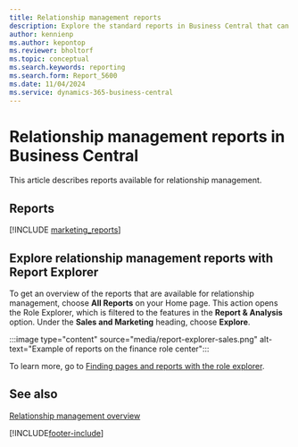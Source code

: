 ```yaml
---
title: Relationship management reports
description: Explore the standard reports in Business Central that can help you track and manage your relationship management initiatives.
author: kennienp
ms.author: kepontop
ms.reviewer: bholtorf
ms.topic: conceptual
ms.search.keywords: reporting
ms.search.form: Report_5600
ms.date: 11/04/2024
ms.service: dynamics-365-business-central
---
```


# Relationship management reports in Business Central

This article describes reports available for relationship management.


## Reports

[!INCLUDE [marketing_reports](includes/marketing-reports-include.md)]


## Explore relationship management reports with Report Explorer

To get an overview of the reports that are available for relationship management, choose **All Reports** on your Home page. This action opens the Role Explorer, which is filtered to the features in the **Report & Analysis** option. Under the **Sales and Marketing** heading, choose **Explore**.

:::image type="content" source="media/report-explorer-sales.png" alt-text="Example of reports on the finance role center":::

To learn more, go to [Finding pages and reports with the role explorer](ui-role-explorer.md).


## See also

[Relationship management overview](marketing-relationship-management.md)  

[!INCLUDE[footer-include](includes/footer-banner.md)]
